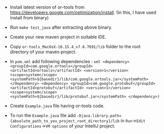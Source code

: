 * Install latest version of or-tools from https://developers.google.com/optimization/install. (In this, I have used install from binary)

* Run `make test_java` after extracting above binary.

* Create your new maven project in suitable IDE.

* Copy `or-tools_MacOsX-10.15.4_v7.6.7691/lib` folder to the root directory of your maven project.

* In `pom.xml` add following dependencies :
        ```xml
        <dependency>
            <groupId>com.google.ortools</groupId>
            <artifactId>ortools</artifactId>
            <version>1</version>
            <scope>system</scope>
            <systemPath>${basedir}/lib/com.google.ortools.jar</systemPath>
        </dependency>
        <dependency>
            <groupId>com.google.protobuf</groupId>
            <artifactId>protobuf</artifactId>
            <version>1</version>
            <scope>system</scope>
            <systemPath>${basedir}/lib/protobuf.jar</systemPath>
        </dependency>)```
 
* Create `Example.java` file having or-tools code.

* To run the `Example.java` file add `-Djava.library.path={absolute_path_to_you_project_root_directory}/lib` in `Run`->`Edit Configurations`->`VM options` of your IntelliJ project.
